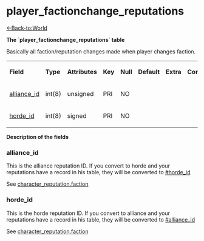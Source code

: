 # player\_factionchange\_reputations

[<-Back-to:World](database-world.md)

**The \`player\_factionchange\_reputations\` table**

Basically all faction/reputation changes made when player changes faction.

<table>
<colgroup>
<col width="12%" />
<col width="12%" />
<col width="12%" />
<col width="12%" />
<col width="12%" />
<col width="12%" />
<col width="12%" />
<col width="12%" />
</colgroup>
<tbody>
<tr class="odd">
<td><p><strong>Field</strong></p></td>
<td><p><strong>Type</strong></p></td>
<td><p><strong>Attributes</strong></p></td>
<td><p><strong>Key</strong></p></td>
<td><p><strong>Null</strong></p></td>
<td><p><strong>Default</strong></p></td>
<td><p><strong>Extra</strong></p></td>
<td><p><strong>Comment</strong></p></td>
</tr>
<tr class="even">
<td><p><a href="#alliance_id">alliance_id</a></p></td>
<td><p>int(8)</p></td>
<td><p>unsigned</p></td>
<td><p>PRI</p></td>
<td><p>NO</p></td>
<td><p> </p></td>
<td><p> </p></td>
<td><p> </p></td>
</tr>
<tr class="odd">
<td><p><a href="#horde_id">horde_id</a></p></td>
<td><p>int(8)</p></td>
<td><p>signed</p></td>
<td><p>PRI</p></td>
<td><p>NO</p></td>
<td><p> </p></td>
<td><p> </p></td>
<td><p> </p></td>
</tr>
</tbody>
</table>

**Description of the fields**

### alliance\_id

This is the alliance reputation ID. If you convert to horde and your reputations have a record in his table, they will be converted to [\#horde\_id](#player_factionchange_reputations-horde_id)

See [character\_reputation.faction](http://www.azerothcore.org/wiki/character_reputation#faction)

### horde\_id

This is the horde reputation ID. If you convert to alliance and your reputations have a record in his table, they will be converted to [\#alliance\_id](#player_factionchange_reputations-alliance_id)

See [character\_reputation.faction](http://www.azerothcore.org/wiki/character_reputation#faction)
